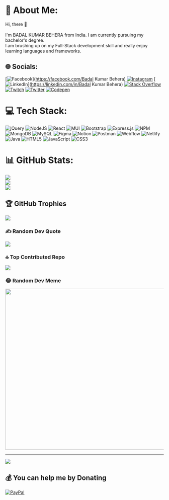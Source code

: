 

# 💫 About Me:
Hi, there 🙋<br><br>I'm BADAL KUMAR BEHERA from India. I am currently pursuing my bachelor's degree. <br>I am brushing up on my Full-Stack development skill and really enjoy learning languages  and frameworks.


## 🌐 Socials:
[![Facebook](https://img.shields.io/badge/Facebook-%231877F2.svg?logo=Facebook&logoColor=white)](https://facebook.com/Badal Kumar Behera) [![Instagram](https://img.shields.io/badge/Instagram-%23E4405F.svg?logo=Instagram&logoColor=white)](https://instagram.com/badal_kumar_behera_) [![LinkedIn](https://img.shields.io/badge/LinkedIn-%230077B5.svg?logo=linkedin&logoColor=white)](https://linkedin.com/in/Badal Kumar Behera) [![Stack Overflow](https://img.shields.io/badge/-Stackoverflow-FE7A16?logo=stack-overflow&logoColor=white)](https://stackoverflow.com/users/18196202) [![Twitch](https://img.shields.io/badge/Twitch-%239146FF.svg?logo=Twitch&logoColor=white)](https://twitch.tv/badal7847) [![Twitter](https://img.shields.io/badge/Twitter-%231DA1F2.svg?logo=Twitter&logoColor=white)](https://twitter.com/Badalku7847) [![Codepen](https://img.shields.io/badge/Codepen-000000?style=for-the-badge&logo=codepen&logoColor=white)](https://codepen.io/Badal7847) 

# 💻 Tech Stack:
![jQuery](https://img.shields.io/badge/jquery-%230769AD.svg?style=for-the-badge&logo=jquery&logoColor=white) ![NodeJS](https://img.shields.io/badge/node.js-6DA55F?style=for-the-badge&logo=node.js&logoColor=white) ![React](https://img.shields.io/badge/react-%2320232a.svg?style=for-the-badge&logo=react&logoColor=%2361DAFB) ![MUI](https://img.shields.io/badge/MUI-%230081CB.svg?style=for-the-badge&logo=material-ui&logoColor=white) ![Bootstrap](https://img.shields.io/badge/bootstrap-%23563D7C.svg?style=for-the-badge&logo=bootstrap&logoColor=white) ![Express.js](https://img.shields.io/badge/express.js-%23404d59.svg?style=for-the-badge&logo=express&logoColor=%2361DAFB) ![NPM](https://img.shields.io/badge/NPM-%23000000.svg?style=for-the-badge&logo=npm&logoColor=white) ![MongoDB](https://img.shields.io/badge/MongoDB-%234ea94b.svg?style=for-the-badge&logo=mongodb&logoColor=white) ![MySQL](https://img.shields.io/badge/mysql-%2300f.svg?style=for-the-badge&logo=mysql&logoColor=white) 	![Figma](https://img.shields.io/badge/figma-%23F24E1E.svg?style=for-the-badge&logo=figma&logoColor=white) ![Notion](https://img.shields.io/badge/Notion-%23000000.svg?style=for-the-badge&logo=notion&logoColor=white) ![Postman](https://img.shields.io/badge/Postman-FF6C37?style=for-the-badge&logo=postman&logoColor=white) ![Webflow](https://img.shields.io/badge/Webflow-4353FF?style=for-the-badge&logo=webflow&logoColor=white) ![Netlify](https://img.shields.io/badge/netlify-%23000000.svg?style=for-the-badge&logo=netlify&logoColor=#00C7B7) ![Java](https://img.shields.io/badge/java-%23ED8B00.svg?style=for-the-badge&logo=java&logoColor=white) ![HTML5](https://img.shields.io/badge/html5-%23E34F26.svg?style=for-the-badge&logo=html5&logoColor=white) ![JavaScript](https://img.shields.io/badge/javascript-%23323330.svg?style=for-the-badge&logo=javascript&logoColor=%23F7DF1E) ![CSS3](https://img.shields.io/badge/css3-%231572B6.svg?style=for-the-badge&logo=css3&logoColor=white)
# 📊 GitHub Stats:
![](https://github-readme-stats.vercel.app/api?username=6370409016&theme=dark&hide_border=false&include_all_commits=false&count_private=false)<br/>
![](https://github-readme-streak-stats.herokuapp.com/?user=6370409016&theme=dark&hide_border=false)<br/>
![](https://github-readme-stats.vercel.app/api/top-langs/?username=6370409016&theme=dark&hide_border=false&include_all_commits=false&count_private=false&layout=compact)

## 🏆 GitHub Trophies
![](https://github-profile-trophy.vercel.app/?username=6370409016&theme=radical&no-frame=false&no-bg=false&margin-w=4)

### ✍️ Random Dev Quote
![](https://quotes-github-readme.vercel.app/api?type=horizontal&theme=radical)

### 🔝 Top Contributed Repo
![](https://github-contributor-stats.vercel.app/api?username=6370409016&limit=5&theme=dark&combine_all_yearly_contributions=true)

### 😂 Random Dev Meme
<img src="[[https://rm.up.railway.app/](https://res.cloudinary.com/practicaldev/image/fetch/s--QtkIsRNZ--/c_limit%2Cf_auto%2Cfl_progressive%2Cq_auto%2Cw_880/https://dev-to-uploads.s3.amazonaws.com/uploads/articles/14gnwo0906nsgjiigx0f.png)](https://res.cloudinary.com/practicaldev/image/fetch/s--QtkIsRNZ--/c_limit%2Cf_auto%2Cfl_progressive%2Cq_auto%2Cw_880/https://dev-to-uploads.s3.amazonaws.com/uploads/articles/14gnwo0906nsgjiigx0f.png)" width="512px"/>

---
[![](https://visitcount.itsvg.in/api?id=6370409016&icon=0&color=0)](https://visitcount.itsvg.in)

  ## 💰 You can help me by Donating
  [![PayPal](https://img.shields.io/badge/PayPal-00457C?style=for-the-badge&logo=paypal&logoColor=white)](https://paypal.me/Badal7847) 

  
<!-- Proudly created with GPRM ( https://gprm.itsvg.in ) -->

